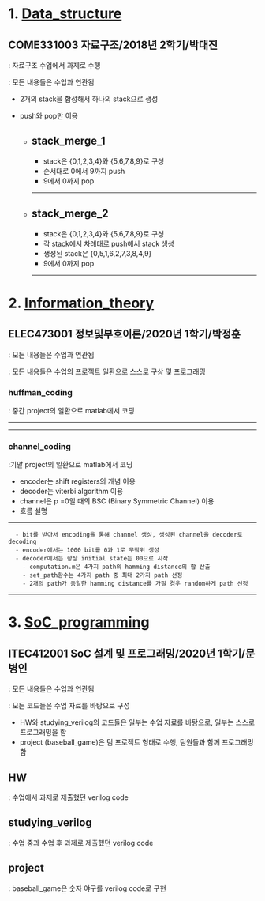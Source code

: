 # 1. [Data_structure](https://github.com/gieflij/sw_github/tree/master/Data_structure)

## COME331003 자료구조/2018년 2학기/박대진

: 자료구조 수업에서 과제로 수행

: 모든 내용들은 수업과 연관됨

- 2개의 stack을 합성해서 하나의 stack으로 생성
- push와 pop만 이용

  - stack_merge_1
    --------------------------------------
    - stack은 {0,1,2,3,4}와 {5,6,7,8,9}로 구성
    - 순서대로 0에서 9까지 push
    - 9에서 0까지 pop
    --------------------------------------
    
  - stack_merge_2
    --------------------------------------
    - stack은 {0,1,2,3,4}와 {5,6,7,8,9}로 구성
    - 각 stack에서 차례대로 push해서 stack 생성
    - 생성된 stack은 {0,5,1,6,2,7,3,8,4,9}
    - 9에서 0까지 pop
    --------------------------------------




# 2. [Information_theory](https://github.com/gieflij/sw_github/tree/master/Information_theory)

## ELEC473001 정보및부호이론/2020년 1학기/박정훈

: 모든 내용들은 수업과 연관됨

: 모든 내용들은 수업의 프로젝트 일환으로 스스로 구상 및 프로그래밍


### huffman_coding

: 중간 project의 일환으로 matlab에서 코딩

  ----------------------------------------------

  ----------------------------------------------

### channel_coding

:기말 project의 일환으로 matlab에서 코딩

  - encoder는 shift registers의 개념 이용
  - decoder는 viterbi algorithm 이용
  - channel은 p =0일 때의 BSC (Binary Symmetric Channel) 이용
  - 흐름 설명
  -------------------------------------------------
      - bit를 받아서 encoding을 통해 channel 생성, 생성된 channel을 decoder로 decoding
      - encoder에서는 1000 bit를 0과 1로 무작위 생성
      - decoder에서는 항상 initial state는 00으로 시작
        - computation.m은 4가지 path의 hamming distance의 합 산출
        - set_path함수는 4가지 path 중 최대 2가지 path 선정
        - 2개의 path가 동일한 hamming distance를 가질 경우 random하게 path 선정
      
  ---------------------------------------------------






# 3. [SoC_programming](https://github.com/gieflij/sw_github/tree/master/SoC_programming)

## ITEC412001 SoC 설계 및 프로그래밍/2020년 1학기/문병인

: 모든 내용들은 수업과 연관됨

: 모든 코드들은 수업 자료를 바탕으로 구성

- HW와 studying_verilog의 코드들은 일부는 수업 자료를 바탕으로, 일부는 스스로 프로그래밍을 함
- project (baseball_game)은 팀 프로젝트 형태로 수행, 팀원들과 함께 프로그래밍함

## HW
: 수업에서 과제로 제출했던 verilog code

## studying_verilog
: 수업 중과 수업 후 과제로 제출했던 verilog code

## project
: baseball_game은 숫자 야구를 verilog code로 구현

